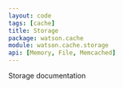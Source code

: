 ```yaml
---
layout: code
tags: [cache]
title: Storage
package: watson.cache
module: watson.cache.storage
api: [Memory, File, Memcached]
---
```


Storage documentation